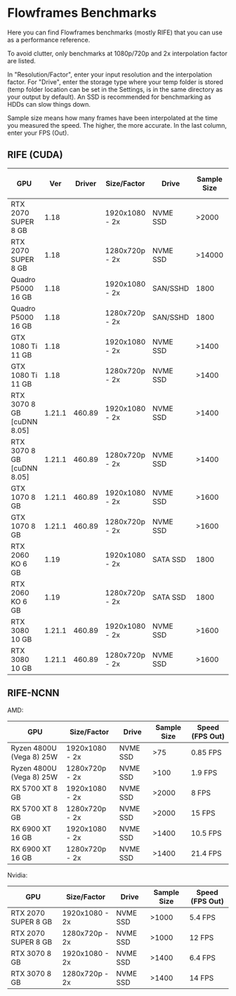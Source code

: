 

# Flowframes Benchmarks

Here you can find Flowframes benchmarks (mostly RIFE) that you can use as a performance reference.

To avoid clutter, only benchmarks at 1080p/720p and 2x interpolation factor are listed.

In "Resolution/Factor", enter your input resolution and the interpolation factor. For "Drive", enter the storage type where your temp folder is stored (temp folder location can be set in the Settings, is in the same directory as your output by default). An SSD is recommended for benchmarking as HDDs can slow things down.

Sample size means how many frames have been interpolated at the time you measured the speed. The higher, the more accurate. In the last column, enter your FPS (Out).

## RIFE (CUDA)

| GPU                        | Ver    | Driver | Size/Factor    | Drive    | Sample Size | Speed (FPS Out) |
| -------------------------- | ------ | ------ | -------------- | -------- | ----------- | --------------- |
| RTX 2070 SUPER 8 GB        | 1.18   |        | 1920x1080 - 2x | NVME SSD | \>2000      | 14 FPS          |
| RTX 2070 SUPER 8 GB        | 1.18   |        | 1280x720p - 2x | NVME SSD | \>14000     | 25.5 FPS        |
| Quadro P5000 16 GB         | 1.18   |        | 1920x1080 - 2x | SAN/SSHD | 1800        | 10.8 FPS        |
| Quadro P5000 16 GB         | 1.18   |        | 1280x720p - 2x | SAN/SSHD | 1800        | 20.2 FPS        |
| GTX 1080 Ti 11 GB          | 1.18   |        | 1920x1080 - 2x | NVME SSD | >1400       | 12.2 FPS        |
| GTX 1080 Ti 11 GB          | 1.18   |        | 1280x720p - 2x | NVME SSD | >1400       | 22.8 FPS        |
| RTX 3070 8 GB [cuDNN 8.05] | 1.21.1 | 460.89 | 1920x1080 - 2x | NVME SSD | >1400       | 19.5 FPS        |
| RTX 3070 8 GB [cuDNN 8.05] | 1.21.1 | 460.89 | 1280x720p - 2x | NVME SSD | >1400       | 40 FPS          |
| GTX 1070 8 GB              | 1.21.1 | 460.89 | 1920x1080 - 2x | NVME SSD | >1600       | 9.2 FPS         |
| GTX 1070 8 GB              | 1.21.1 | 460.89 | 1280x720p - 2x | NVME SSD | >1600       | 18.2 FPS        |
| RTX 2060 KO 6 GB           | 1.19   |        | 1920x1080 - 2x | SATA SSD | 1800        | 12.1 FPS        |
| RTX 2060 KO 6 GB           | 1.19   |        | 1280x720p - 2x | SATA SSD | 1800        | 24 FPS          |
| RTX 3080 10 GB             | 1.21.1 | 460.89 | 1920x1080 - 2x | NVME SSD | >1600       | 30 FPS          |
| RTX 3080 10 GB             | 1.21.1 | 460.89 | 1280x720p - 2x | NVME SSD | >1600       | 55.5 FPS        |

## RIFE-NCNN

AMD:

| GPU                      | Size/Factor    | Drive    | Sample Size | Speed (FPS Out) |
| ------------------------ | -------------- | -------- | ----------- | --------------- |
| Ryzen 4800U (Vega 8) 25W | 1920x1080 - 2x | NVME SSD | \>75        | 0.85 FPS        |
| Ryzen 4800U (Vega 8) 25W | 1280x720p - 2x | NVME SSD | \>100       | 1.9 FPS         |
| RX 5700 XT 8 GB          | 1920x1080 - 2x | NVME SSD | \>2000      | 8 FPS           |
| RX 5700 XT 8 GB          | 1280x720p - 2x | NVME SSD | \>2000      | 15 FPS          |
| RX 6900 XT 16 GB         | 1920x1080 - 2x | NVME SSD | >1400       | 10.5 FPS        |
| RX 6900 XT 16 GB         | 1280x720p - 2x | NVME SSD | >1400       | 21.4 FPS        |

Nvidia:

| GPU                 | Size/Factor    | Drive    | Sample Size | Speed (FPS Out) |
| ------------------- | -------------- | -------- | ----------- | --------------- |
| RTX 2070 SUPER 8 GB | 1920x1080 - 2x | NVME SSD | \>1000      | 5.4 FPS         |
| RTX 2070 SUPER 8 GB | 1280x720p - 2x | NVME SSD | \>1000      | 12 FPS          |
| RTX 3070 8 GB       | 1920x1080 - 2x | NVME SSD | >1400       | 6.4 FPS         |
| RTX 3070 8 GB       | 1280x720p - 2x | NVME SSD | >1400       | 14 FPS          |